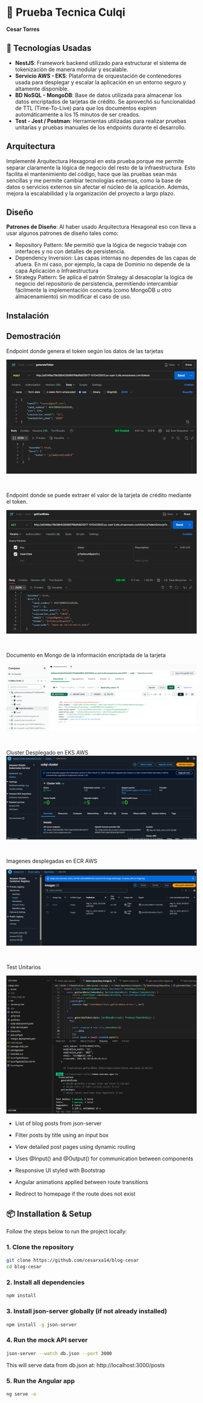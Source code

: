 # 📝 Prueba Tecnica Culqi

**Cesar Torres** 

## 🚀 Tecnologías Usadas

- **NestJS**: Framework backend utilizado para estructurar el sistema de tokenización de manera modular y escalable.
- **Servicio AWS - EKS**: Plataforma de orquestación de contenedores usada para desplegar y escalar la aplicación en un entorno seguro y altamente disponible.
- **BD NoSQL - MongoDB**: Base de datos utilizada para almacenar los datos encriptados de tarjetas de crédito. Se aprovechó su funcionalidad de TTL (Time-To-Live) para que los documentos expiren automáticamente a los 15 minutos de ser creados.
- **Test - Jest / Postman**: Herramientas utilizadas para realizar pruebas unitarias y pruebas manuales de los endpoints durante el desarrollo.

## Arquitectura

Implementé Arquitectura Hexagonal en esta prueba porque me permite separar claramente la lógica de negocio del resto de la infraestructura. Esto facilita el mantenimiento del código, hace que las pruebas sean más sencillas y me permite cambiar tecnologías externas, como la base de datos o servicios externos sin afectar el núcleo de la aplicación. Además, mejora la escalabilidad y la organización del proyecto a largo plazo.

## Diseño

**Patrones de Diseño**:
Al haber usado Arquitectura Hexagonal eso con lleva a usar algunos patrones de diseño tales como:
- Repository Pattern: Me permitíó que la lógica de negocio trabaje con interfaces y no con detalles de persistencia.
- Dependency Inversion: Las capas internas no dependes de las capas de afuera. En mi caso, por ejemplo, la capa de Dominio no depende de la capa Aplicación o Infraestructura
- Strategy Pattern: Se aplica el patrón Strategy al desacoplar la lógica de negocio del repositorio de persistencia, permitiendo intercambiar fácilmente la implementación concreta (como MongoDB u otro almacenamiento) sin modificar el caso de uso.

## Instalación


## Demostración

Endpoint donde genera el token según los datos de las tarjetas

![Generate Token](https://github.com/cesarxa14/culqi-test/blob/master/assets/api_generate_token.png)

<br>

Endpoint donde se puede extraer el valor de la tarjeta de crédito mediante el token.

![Get Card Data](https://github.com/cesarxa14/culqi-test/blob/master/assets/api_get_card.png)

<br>

Documento en Mongo de la información encriptada de la tarjeta

![Mongo](https://github.com/cesarxa14/culqi-test/blob/master/assets/mongodata.png)

<br>

Cluster Desplegado en EKS AWS
![Cluster EKS](https://github.com/cesarxa14/culqi-test/blob/master/assets/cluster.png)

<br>


Imagenes desplegadas en ECR AWS

![ECR Images](https://github.com/cesarxa14/culqi-test/blob/master/assets/ecr.png)

<br>

Test Unitarios

![Test](https://github.com/cesarxa14/culqi-test/blob/master/assets/tests.png)


- List of blog posts from json-server

- Filter posts by title using an input box

- View detailed post pages using dynamic routing

- Uses @Input() and @Output() for communication between components

- Responsive UI styled with Bootstrap

- Angular animations applied between route transitions

- Redirect to homepage if the route does not exist

## 📦 Installation & Setup

Follow the steps below to run the project locally:

### 1. Clone the repository

```bash
git clone https://github.com/cesarxa14/blog-cesar
cd blog-cesar
```

### 2. Install all dependencies 

```bash
npm install
```

### 3. Install json-server globally (if not already installed)

```bash
npm install -g json-server
```

### 4. Run the mock API server

```bash
json-server --watch db.json --port 3000
```
This will serve data from db.json at:
http://localhost:3000/posts

### 5. Run the Angular app

```bash
ng serve -o
```










